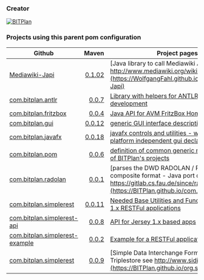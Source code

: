 ### Creator 
[![BITPlan](http://wiki.bitplan.com/images/wiki/thumb/3/38/BITPlanLogoFontLessTransparent.png/198px-BITPlanLogoFontLessTransparent.png)](http://www.bitplan.com)
### Projects using this parent pom configuration
| Github        | Maven         | Project pages  | 
| ------------- | ------------: | ---------------| 
| [Mediawiki-Japi](https://github.com/WolfgangFahl/Mediawiki-Japi) | [0.1.02](https://search.maven.org/artifact/com.bitplan/mediawiki-japi/0.1.02/jar)      |   [Java library to call Mediawiki API described at http://www.mediawiki.org/wiki/API:Main_page](https://WolfgangFahl.github.io/Mediawiki-Japi) |
| [com.bitplan.antlr](https://github.com/BITPlan/com.bitplan.antlr) | [0.0.7](https://search.maven.org/artifact/com.bitplan.antlr/com.bitplan.antlr/0.0.7/jar)      |   [Library with helpers for ANTLR Language development](https://BITPlan.github.io/com.bitplan.antlr) |
| [com.bitplan.fritzbox](https://github.com/BITPlan/com.bitplan.fritzbox) | [0.0.4](https://search.maven.org/artifact/com.bitplan/com.bitplan.fritzbox/0.0.4/jar)      |   [Java API for AVM FritzBox Homeautomation](https://BITPlan.github.io/com.bitplan.fritzbox) |
| [com.bitplan.gui](https://github.com/BITPlan/com.bitplan.gui) | [0.0.12](https://search.maven.org/artifact/com.bitplan.gui/com.bitplan.gui/0.0.12/jar)      |   [generic GUI interface description](https://BITPlan.github.io/com.bitplan.gui) |
| [com.bitplan.javafx](https://github.com/BITPlan/com.bitplan.javafx) | [0.0.18](https://search.maven.org/artifact/com.bitplan.gui/com.bitplan.javafx/0.0.18/jar)      |   [javafx controls and utilities - with binding to platform independent gui declaration](https://BITPlan.github.io/com.bitplan.javafx) |
| [com.bitplan.pom](https://github.com/BITPlan/com.bitplan.pom) | [0.0.6](https://search.maven.org/artifact/com.bitplan.pom/com.bitplan.pom/0.0.6/jar)      |   [definition of common generic maven aspects of BITPlan's projects](https://BITPlan.github.io/com.bitplan.pom) |
| [com.bitplan.radolan](https://github.com/BITPlan/com.bitplan.radolan) | [0.0.1](https://search.maven.org/artifact/com.bitplan.radolan/com.bitplan.radolan/0.0.1/jar)      |   [parses the DWD RADOLAN / RADVOR radar composite format - Java port of https://gitlab.cs.fau.de/since/radolan](https://BITPlan.github.io/com.bitplan.radolan) |
| [com.bitplan.simplerest](https://github.com/BITPlan/com.bitplan.simplerest) | [0.0.11](https://search.maven.org/artifact/com.bitplan.rest/com.bitplan.simplerest/0.0.11/jar)      |   [Needed Base Utilities and Functions for Jersey 1.x RESTFul applications](https://BITPlan.github.io/com.bitplan.simplerest) |
| [com.bitplan.simplerest-api](https://github.com/BITPlan/com.bitplan.simplerest-api) | [0.0.8](https://search.maven.org/artifact/com.bitplan.rest/com.bitplan.simplerest-api/0.0.8/jar)      |   [API for Jersey 1.x based apps](https://BITPlan.github.io/com.bitplan.simplerest-api) |
| [com.bitplan.simplerest-example](https://github.com/BITPlan/com.bitplan.simplerest-example) | [0.0.2](https://search.maven.org/artifact/com.bitplan.rest/com.bitplan.simplerest-example/0.0.2/jar)      |   [Example for a RESTFul application](https://BITPlan.github.io/com.bitplan.simplerest-example) |
| [com.bitplan.simplerest](https://github.com/BITPlan/com.bitplan.simplerest) | [0.0.9](https://search.maven.org/artifact/com.bitplan/org.sidif.triplestore/0.0.9/jar)      |   [Simple Data Interchange Format (SiDIF) and Triplestore see http://www.sidif.org](https://BITPlan.github.io/org.sidif.triplestore) |
